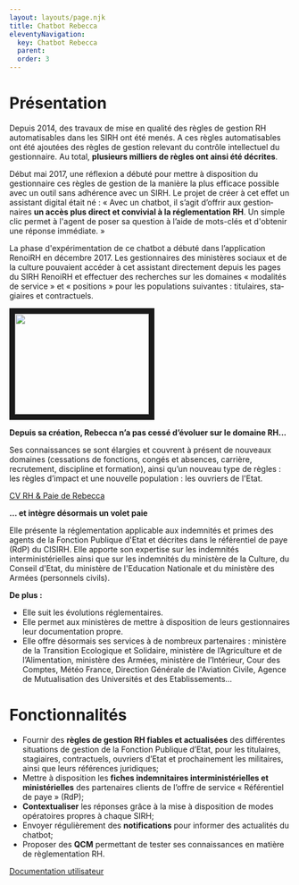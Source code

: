 ```yaml
---
layout: layouts/page.njk
title: Chatbot Rebecca
eleventyNavigation:
  key: Chatbot Rebecca
  parent:
  order: 3
---
```

# Présentation
Depuis 2014, des travaux de mise en qualité des règles de gestion RH automatisables dans les SIRH ont été menés. A ces règles automatisables ont été ajoutées des règles de gestion relevant du contrôle intellectuel du gestionnaire. Au total, **plusieurs milliers de règles ont ainsi été décrites**.

Début mai 2017, une réflexion a débuté pour mettre à disposition du gestionnaire ces règles de gestion de la manière la plus efficace possible avec un outil sans adhérence avec un SIRH. Le projet de créer à cet effet un assistant digital était né : « Avec un <span lang="en">chatbot<span>, il s’agit d’offrir aux gestionnaires **un accès plus direct et convivial à la réglementation RH**. Un simple clic permet à l'agent de poser sa question à l’aide de mots-clés et d'obtenir une réponse immédiate. »

La phase d'expérimentation de ce <span lang="en">chatbot<span> a débuté dans l’application RenoiRH en décembre 2017. Les gestionnaires des ministères sociaux et de la culture pouvaient accéder à cet assistant directement depuis les pages du SIRH RenoiRH et effectuer des recherches sur les domaines « modalités de service » et « positions » pour les populations suivantes : titulaires, stagiaires et contractuels.

<a href="http://www.youtube.com/watch?feature=player_embedded&v=PZULODvwhJA" target="_blank"><img src="http://img.youtube.com/vi/PZULODvwhJA/0.jpg" alt="" width="240" height="180" border="10" /></a>

**Depuis sa création, Rebecca n’a pas cessé d’évoluer sur le domaine RH...**

Ses connaissances se sont élargies et couvrent à présent de nouveaux domaines (cessations de fonctions, congés et absences, carrière, recrutement, discipline et formation), ainsi qu’un nouveau type de règles : les règles d’impact et une nouvelle population : les ouvriers de l'Etat.

[CV RH & Paie de Rebecca](/files/cv_rh_paie_rebecca.pdf)

**... et intègre désormais un volet paie**

Elle présente la réglementation applicable aux indemnités et primes des agents de la Fonction Publique d'Etat et décrites dans le référentiel de paye (RdP) du CISIRH. Elle apporte son expertise sur les indemnités interministérielles ainsi que sur les indemnités du ministère de la Culture, du Conseil d'Etat, du ministère de l'Education Nationale et du ministère des Armées (personnels civils).

**De plus :**

- Elle suit les évolutions réglementaires.
- Elle permet aux ministères de mettre à disposition de leurs gestionnaires leur documentation propre.
- Elle offre désormais ses services à de nombreux partenaires : ministère de la Transition Ecologique et Solidaire, ministère de l’Agriculture et de l’Alimentation, ministère des Armées, ministère de l’Intérieur, Cour des Comptes, Météo France, Direction Générale de l'Aviation Civile, Agence de Mutualisation des Universités et des Etablissements…

# Fonctionnalités
- Fournir des **règles de gestion RH fiables et actualisées** des différentes situations de gestion de la Fonction Publique d’Etat, pour les titulaires, stagiaires, contractuels, ouvriers d’Etat et prochainement les militaires, ainsi que leurs références juridiques;
- Mettre à disposition les **fiches indemnitaires interministérielles et ministérielles** des partenaires clients de l’offre de service « Référentiel de paye » (RdP);
- **Contextualiser** les réponses grâce à la mise à disposition de modes opératoires propres à chaque SIRH;
- Envoyer régulièrement des **notifications** pour informer des actualités du <span lang="en">chatbot<span>;
- Proposer des **QCM** permettant de tester ses connaissances en matière de règlementation RH.

[Documentation utilisateur](/files/guide_utilisateur_chatbot.pdf)


